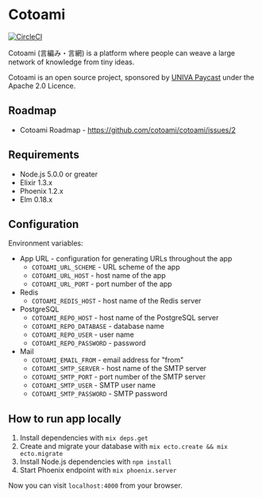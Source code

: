 # Cotoami

[![CircleCI](https://circleci.com/gh/cotoami/cotoami.svg?style=svg)](https://circleci.com/gh/cotoami/cotoami)

Cotoami (言編み・言網) is a platform where people can weave a large network of knowledge from tiny ideas.

Cotoami is an open source project, sponsored by [UNIVA Paycast](https://www.univapay.com) under the Apache 2.0 Licence.

## Roadmap

* Cotoami Roadmap - https://github.com/cotoami/cotoami/issues/2

## Requirements

* Node.js 5.0.0 or greater
* Elixir 1.3.x
* Phoenix 1.2.x
* Elm 0.18.x

## Configuration 

Environment variables: 

* App URL - configuration for generating URLs throughout the app
    * `COTOAMI_URL_SCHEME` - URL scheme of the app
    * `COTOAMI_URL_HOST` - host name of the app
    * `COTOAMI_URL_PORT` - port number of the app
* Redis
    * `COTOAMI_REDIS_HOST` - host name of the Redis server
* PostgreSQL
    * `COTOAMI_REPO_HOST` - host name of the PostgreSQL server
    * `COTOAMI_REPO_DATABASE` - database name
    * `COTOAMI_REPO_USER` - user name
    * `COTOAMI_REPO_PASSWORD` - password
* Mail
    * `COTOAMI_EMAIL_FROM` - email address for "from"
    * `COTOAMI_SMTP_SERVER` - host name of the SMTP server
    * `COTOAMI_SMTP_PORT` - port number of the SMTP server
    * `COTOAMI_SMTP_USER` - SMTP user name
    * `COTOAMI_SMTP_PASSWORD` - SMTP password

## How to run app locally

1. Install dependencies with `mix deps.get`
2. Create and migrate your database with `mix ecto.create && mix ecto.migrate`
3. Install Node.js dependencies with `npm install`
4. Start Phoenix endpoint with `mix phoenix.server`

Now you can visit `localhost:4000` from your browser.
